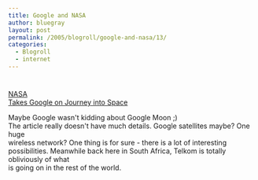 ```yaml
---
title: Google and NASA
author: bluegray
layout: post
permalink: /2005/blogroll/google-and-nasa/13/
categories:
  - Blogroll
  - internet
---
```

# 

[NASA  
Takes Google on Journey into Space][1]

 [1]: http://www1.nasa.gov/centers/ames/news/releases/2005/05_50AR.html

Maybe Google wasn't kidding about Google Moon ;)  
The article really doesn't have much details. Google satellites maybe? One huge  
wireless network? One thing is for sure - there is a lot of interesting  
possibilities. Meanwhile back here in South Africa, Telkom is totally obliviously of what  
is going on in the rest of the world.